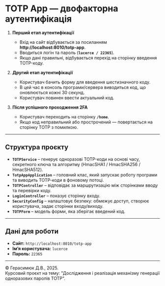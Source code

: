 
# TOTP App — двофакторна аутентифікація

1. **Перший етап аутентифікації**
   - Вхід на сайт відбувається за посиланням **http://localhost:8010/totp-app**. 
   - Вводиться логін та пароль (**`lucerce / 22365`**).
   - Якщо дані правильні, відбувається перехід на сторінку введення TOTP-коду.

3. **Другий етап аутентифікації**
   - Користувач бачить форму для введення шестизначного коду.
   - В цей час в консоль програми/сервера виводиться код, що оновлюється кожні 30 секунд.
   - Користувач повинен ввести актуальний код.

4. **Після успішного проходження 2FA**
   - Користувач переходить на сторінку **`/home`**.
   - Якщо код неправильний або прострочений — повертається на сторінку TOTP з помилкою.
---

## Структура проєкту

- **`TOTPService`** – генерує одноразові TOTP-коди на основі часу, секретного ключа та алгоритму (HmacSHA1 / HmacSHA256 / HmacSHA512).
- **`TotpAppApplication`** – головний клас, який запускає роботу програми та виводить ТОТР-коди в фоновому потоці.
- **`TOTPController`** – відповідає за маршрутизацію між сторінками вводу та перевірки коду.
- **`LoginController`** – показує сторінку входу.
- **`SecurityConfig`** – налаштовує безпеку: обмежує доступ, створює користувача, задає сторінки входу/виходу.
- **`TOTPForm`** – модель форми, яка зберігає введений код.

---

## Дані для роботи

- **Сайт:** `http://localhost:8010/totp-app`
- **Ім’я користувача:** `lucerce`  
- **Пароль:** `22365`

---

© Герасимюк Д.В., 2025.  
Курсовий проєкт на тему: "Дослідження і реалізація механізму генерації одноразових паролів ТОТР".

